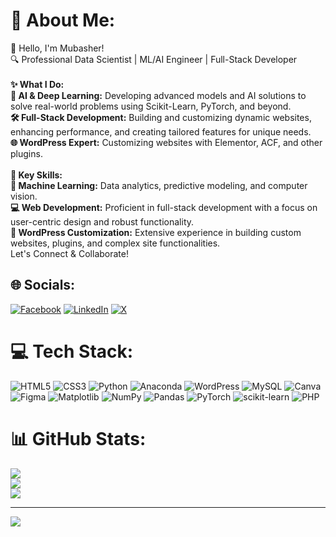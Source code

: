 # 💫 About Me:
👋 Hello, I'm Mubasher!<br>🔍 Professional Data Scientist | ML/AI Engineer | Full-Stack Developer<br><br>**✨ What I Do:** <br> **🚀 AI & Deep Learning:** Developing advanced models and AI solutions to solve real-world problems using Scikit-Learn, PyTorch, and beyond.<br> **🛠️ Full-Stack Development:** Building and customizing dynamic websites, enhancing performance, and creating tailored features for unique needs.<br> **🌐 WordPress Expert:** Customizing websites with Elementor, ACF, and other plugins.<br><br>**🔧 Key Skills:** <br> **🧠 Machine Learning:** Data analytics, predictive modeling, and computer vision.<br> **💻 Web Development:** Proficient in full-stack development with a focus on user-centric design and robust functionality.<br> **🎨 WordPress Customization:** Extensive experience in building custom websites, plugins, and complex site functionalities.<br>Let's Connect & Collaborate!


## 🌐 Socials:
[![Facebook](https://img.shields.io/badge/Facebook-%231877F2.svg?logo=Facebook&logoColor=white)](https://facebook.com/Mubasher.py) [![LinkedIn](https://img.shields.io/badge/LinkedIn-%230077B5.svg?logo=linkedin&logoColor=white)](https://linkedin.com/in/mubasherrehman) [![X](https://img.shields.io/badge/X-black.svg?logo=X&logoColor=white)](https://x.com/MubasherDevs) 

# 💻 Tech Stack:
![HTML5](https://img.shields.io/badge/html5-%23E34F26.svg?style=for-the-badge&logo=html5&logoColor=white) ![CSS3](https://img.shields.io/badge/css3-%231572B6.svg?style=for-the-badge&logo=css3&logoColor=white) ![Python](https://img.shields.io/badge/python-3670A0?style=for-the-badge&logo=python&logoColor=ffdd54) ![Anaconda](https://img.shields.io/badge/Anaconda-%2344A833.svg?style=for-the-badge&logo=anaconda&logoColor=white) ![WordPress](https://img.shields.io/badge/WordPress-%23117AC9.svg?style=for-the-badge&logo=WordPress&logoColor=white) ![MySQL](https://img.shields.io/badge/mysql-4479A1.svg?style=for-the-badge&logo=mysql&logoColor=white) ![Canva](https://img.shields.io/badge/Canva-%2300C4CC.svg?style=for-the-badge&logo=Canva&logoColor=white) ![Figma](https://img.shields.io/badge/figma-%23F24E1E.svg?style=for-the-badge&logo=figma&logoColor=white) ![Matplotlib](https://img.shields.io/badge/Matplotlib-%23ffffff.svg?style=for-the-badge&logo=Matplotlib&logoColor=black) ![NumPy](https://img.shields.io/badge/numpy-%23013243.svg?style=for-the-badge&logo=numpy&logoColor=white) ![Pandas](https://img.shields.io/badge/pandas-%23150458.svg?style=for-the-badge&logo=pandas&logoColor=white) ![PyTorch](https://img.shields.io/badge/PyTorch-%23EE4C2C.svg?style=for-the-badge&logo=PyTorch&logoColor=white) ![scikit-learn](https://img.shields.io/badge/scikit--learn-%23F7931E.svg?style=for-the-badge&logo=scikit-learn&logoColor=white) ![PHP](https://img.shields.io/badge/php-%23777BB4.svg?style=for-the-badge&logo=php&logoColor=white)
# 📊 GitHub Stats:
![](https://github-readme-stats.vercel.app/api?username=mubasherrehman&theme=merko&hide_border=false&include_all_commits=true&count_private=true)<br/>
![](https://github-readme-streak-stats.herokuapp.com/?user=mubasherrehman&theme=merko&hide_border=false)<br/>
![](https://github-readme-stats.vercel.app/api/top-langs/?username=mubasherrehman&theme=merko&hide_border=false&include_all_commits=true&count_private=true&layout=compact)

---
[![](https://visitcount.itsvg.in/api?id=mubasherrehman&icon=1&color=13)](https://visitcount.itsvg.in)

